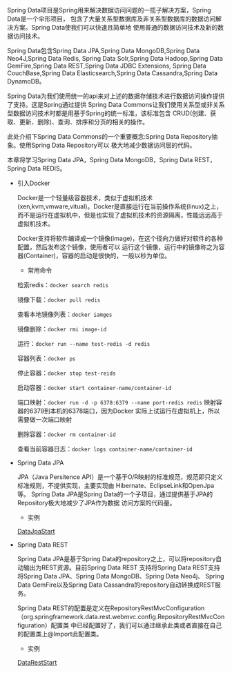 Spring Data项目是Spring用来解决数据访问问题的一揽子解决方案，Spring Data是一个伞形项目，
包含了大量关系型数据库及非关系型数据库的数据访问解决方案。Spring Data使我们可以快速且简单地
使用普通的数据访问技术及新的数据访问技术。

Spring Data包含Spring Data JPA,Spring Data MongoDB,Spring Data Neo4J,Spring Data Redis,
Spring Data Solr,Spring Data Hadoop,Spring Data GemFire,Spring Data REST,Spring Data JDBC Extensions,
Spring Data CouchBase,Spring Data Elasticsearch,Spring Data Cassandra,Spring Data DynamoDB。

Spring Data为我们使用统一的api来对上述的数据存储技术进行数据访问操作提供了支持。这是Spring通过提供
Spring Data Commons让我们使用关系型或非关系型数据访问技术时都是用基于Spring的统一标准，该标准包含
CRUD(创建、获取、更新、删除)、查询、排序和分页的相关的操作。

此处介绍下Spring Data Commons的一个重要概念:Spring Data Repository抽象。使用Spring Data Repository可以
极大地减少数据访问层的代码。

本章将学习Spring Data JPA，Spring Data MongoDB，Spring Data REST，Spring Data REDIS。

- 引入Docker

    Docker是一个轻量级容器技术，类似于虚拟机技术(xen,kvm,vmware,vitual)。Docker是直接运行在当前操作系统(linux)之上，
    而不是运行在虚拟机中，但是也实现了虚拟机技术的资源隔离，性能远远高于虚拟机技术。
    
    Docker支持将软件编译成一个镜像(image)，在这个径向力做好对软件的各种配置，然后发布这个镜像，使用者可以
    运行这个镜像，运行中的镜像称之为容器(Container)，容器的启动是很快的，一般以秒为单位。
    
    - 常用命令
    
    检索redis：`docker search redis`
    
    镜像下载：`docker pull redis`
    
    查看本地镜像列表：`docker iamges`
    
    镜像删除：`docker rmi image-id`
    
    运行：`docker run --name test-redis -d redis`

    容器列表：`docker ps`
    
    停止容器：`docker stop test-reids`
    
    启动容器：`docker start container-name/container-id`
    
    端口映射：`docker run -d -p 6378:6379 --name port-redis redis` 映射容器的6379到本机的6378端口，因为Docker
    实际上试运行在虚拟机上，所以需要做一次端口映射
    
    删除容器：`docker rm container-id`
    
    查看当前容器日志：`docker logs container-name/container-id`    
    
- Spring Data JPA

     JPA（Java Persitence API）是一个基于O/R映射的标准规范，规范即只定义标准规则，不提供实现，主要实现由
     Hibernate、EclipseLink和OpenJpa等。
     Spring Data JPA是Spring Data的一个子项目，通过提供基于JPA的Repository极大地减少了JPA作为数据
     访问方案的代码量。
    
    - 实例
    
    [DataJpaStart](jpa/src/main/java/com/zjc/DataJpaStart.java)

    
- Spring Data REST

    Spring Data JPA是基于Spring Data的repository之上，可以将repository自动输出为REST资源。目前Spring Data REST
    支持将Spring Data REST支持将Spring Data JPA、Spring Data MongoDB、Spring Data Neo4j、
    Spring Data GemFire以及Spring Data Cassandra的repository自动转换成REST服务。
    
    Spring Data REST的配置是定义在RepositoryRestMvcConfiguration（org.springframework.data.rest.webmvc.config.RepositoryRestMvcConfiguration）配置类
    中已经配置好了，我们可以通过继承此类或者直接在自己的配置类上@Import此配置类。
    
    - 实例
    
    [DataRestStart](rest/src/main/java/com/zjc/DataRestStart.java)